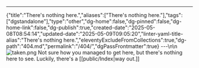 ---
{"title":"There's nothing here.","aliases":["There's nothing here."],"tags":["dgstandalone"],"type":"other","dg-home":false,"dg-pinned":false,"dg-home-link":false,"dg-publish":true,"created-date":"2025-05-08T08:54:14","updated-date":"2025-05-09T09:05:20","linter-yaml-title-alias":"There's nothing here.","eleventyExcludeFromCollections":true,"dg-path":"404.md","permalink":"/404/","dgPassFrontmatter":true}
---\n\n
![taken.png](/img/user/attachments/taken.png)
Not sure how you managed to get here, but there's nothing here to see. Luckily, there's a [[public/Index\|way out.]]
